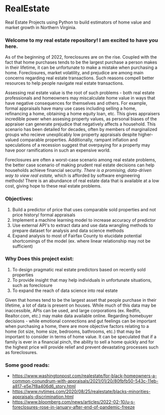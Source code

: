 # RealEstate
Real Estate Projects using Python to build estimators of home value and market growth in Northern Virginia. 

 ### Welcome to my real estate repository! I am excited to have you here. 

 As of the beginning of 2022, foreclosures are on the rise. Coupled with the fact that home purchases tends to be the largest purchase a person makes in their lifetime, it can be unfortunate to make a mistake when purchasing a home. Foreclosures, market volatility, and prejudice are among main concerns regarding real estate transactions. Such reasons compell better resources to help people navigate real estate transactions.
 
 Assessing real estate value is the root of such problems - both real estate professionals and homeowners may miscalculate home value in ways that have negative consequences for themselves and others. For example, formal appraisals have many use cases including selling a home, refinancing a home, obtaining a home equity loan, etc. This gives appraisers incredible power when assesing property values, as personal biases of the appraiser can generate prejudice that negatively affects a household. This scenario has been detailed for decades, often by members of marginalized groups who recieve unexplicably low property appraisals despite higher-valued comparable properties. Additionally, rampant inflation and speculations of a recession suggest that overpaying for a property may have poor ramifications in such an expensive world.
 
 Foreclosures are often a worst-case scenario among real estate problems, the better case scenario of making prudent real estate decisions can help households achieve financial security. *There is a promising, data-driven way to view real estate,* which is afforded by software engineering methods! There is an abundance of real estate data that is available at a low cost, giving hope to these real estate problems.
 
 ### Objectives:
 1. Build a predictor of price that uses comparable sold properties and not price history/ formal appraisals
 2. Implement a machine learning model to increase accuracy of predictor
 3. Use external API's to extract data and use data wrangling methods to prepare dataset for analysis and data science methods
 4. Expand analysis to most of Fairfax County to elucidate potential shortcomings of the model (ex. where linear relationship may not be sufficient)

 ### Why Does this project exist: 
 1. To design pragmatic real estate predictors based on recently sold properties
 2. To provide insight that may help individuals in unfortunate situations, such as foreclosure
 3. To expand the reach of data science into real estate

 Given that homes tend to be the largest asset that people purchase in their lifetime, a lot of data is present on houses. While much of this data may be inaccessible, APIs can be used, and large corporations (ex. Redfin, Realtor.com, etc.) may make data available online. Regarding homebuyer decisions - while emotional connections and gut feelings can be important when purchasing a home, there are more objective factors relating to a home (lot size, home size, bedrooms, bathrooms, etc.) that may be important to consider in terms of home value. It can be speculated that if a family is ever in a financial pinch, the ability to sell a home quickly and for the highest price will provide relief and prevent devastating processes such as foreclosures.

 ### Some good reads: 
   - https://www.washingtonpost.com/realestate/for-black-homeowners-a-common-conundrum-with-appraisals/2021/01/20/80fbfb50-543c-11eb-a817-e5e7f8a406d6_story.html
   - https://www.nytimes.com/2020/08/25/realestate/blacks-minorities-appraisals-discrimination.html
   - https://www.bloomberg.com/news/articles/2022-02-10/u-s-foreclosures-rose-in-january-after-end-of-pandemic-freeze
